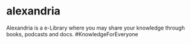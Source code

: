 # alexandria
Alexandria is a e-Library where you may share your knowledge through books, podcasts and docs. #KnowledgeForEveryone
